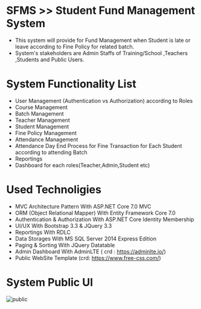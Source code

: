 # SFMS >> Student Fund Management System
- This system will provide for Fund Management when Student is late or leave according to Fine Policy for related batch.
- System's stakeholders are Admin Staffs of Training/School ,Teachers ,Students and Public Users.
# System Functionality List
- User Management (Authentication vs Authorization) according to Roles
- Course Management
- Batch Management 
- Teacher Management
- Student Management
- Fine Policy Management
- Attendance Management 
- Attendance Day End Process for Fine Transaction for Each Student according to attending Batch
- Reportings
- Dashboard for each roles(Teacher,Admin,Student etc)

# Used Technoligies
- MVC Architecture Pattern With ASP.NET Core 7.0 MVC
- ORM (Object Relational Mapper) With Entity Framework Core 7.0
- Authentication & Authorization With ASP.NET Core Identity Membership 
- UI/UX With Bootstrap 3.3 & JQuery 3.3
- Reportings With RDLC  
- Data Storages With MS SQL Server 2014 Express Edition
- Paging & Sorting With JQuery Datatable 
- Admin Dashboard With AdminLTE ( crd : https://adminlte.io/)
- Public WebSite Template (crd: https://www.free-css.com/)

# System Public UI
![public](https://user-images.githubusercontent.com/9696016/235455001-df5f4f4f-c362-4be4-ac8f-9dc900eae169.png)
